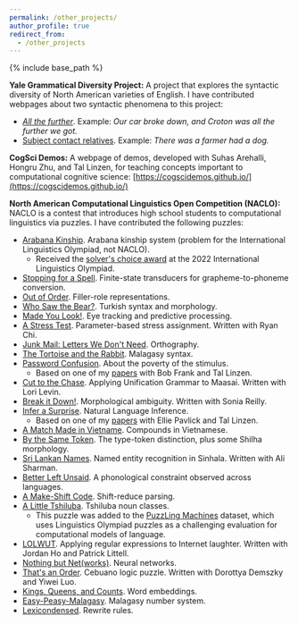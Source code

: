 ```yaml
---
permalink: /other_projects/
author_profile: true
redirect_from:
  - /other_projects
---
```


{% include base_path %}


**Yale Grammatical Diversity Project:** A project that explores the syntactic diversity of North American varieties of English. I have contributed webpages about two syntactic phenomena to this project:

* [*All the further*](https://ygdp.yale.edu/phenomena/all-the-further). Example: *Our car broke down, and Croton was all the further we got.*
* [Subject contact relatives](https://ygdp.yale.edu/phenomena/subject-contact-relatives). Example: *There was a farmer had a dog.*

**CogSci Demos:** A webpage of demos, developed with Suhas Arehalli, Hongru Zhu, and Tal Linzen, for teaching concepts important to computational cognitive science: [https://cogscidemos.github.io/](https://cogscidemos.github.io/)

**North American Computational Linguistics Open Competition (NACLO):** NACLO is a contest that introduces high school students to computational linguistics via puzzles. I have contributed the following puzzles:

* [Arabana Kinship](https://ioling.org/booklets/iol-2022-indiv-prob.us.pdf). Arabana kinship system (problem for the International Linguistics Olympiad, not NACLO).
	* Received the [solver's choice award](https://ioling.org/problems/solvers_choice) at the 2022 International Linguistics Olympiad.
* [Stopping for a Spell](https://www.nacloweb.org/resources/problems/2022/N2022-L.pdf). Finite-state transducers for grapheme-to-phoneme conversion.
* [Out of Order](https://www.nacloweb.org/resources/problems/2022/N2022-G.pdf). Filler-role representations.
* [Who Saw the Bear?](https://www.nacloweb.org/resources/problems/2022/N2022-B.pdf). Turkish syntax and morphology.
* [Made You Look!](https://www.nacloweb.org/resources/problems/2021/N2021-D.pdf). Eye tracking and predictive processing.
* [A Stress Test](https://www.nacloweb.org/resources/problems/2021/N2021-Q.pdf). Parameter-based stress assignment. Written with Ryan Chi.
* [Junk Mail: Letters We Don't Need](https://www.nacloweb.org/resources/problems/2021/N2021-B.pdf). Orthography.
* [The Tortoise and the Rabbit](https://www.nacloweb.org/resources/problems/2021/N2021-A.pdf). Malagasy syntax.
* [Password Confusion](https://www.nacloweb.org/resources/problems/2020/N2020-G.pdf). About the poverty of the stimulus.
	* Based on one of my [papers](https://www.mitpressjournals.org/doi/full/10.1162/tacl_a_00304) with Bob Frank and Tal Linzen.
* [Cut to the Chase](https://www.nacloweb.org/resources/problems/2020/N2020-Q.pdf). Applying Unification Grammar to Maasai. Written with Lori Levin.
* [Break it Down!](https://www.nacloweb.org/resources/problems/2019/N2019-G.pdf). Morphological ambiguity. Written with Sonia Reilly.
* [Infer a Surprise](https://www.nacloweb.org/resources/problems/2019/N2019-O.pdf). Natural Language Inference.
	* Based on one of my [papers](https://arxiv.org/pdf/1902.01007) with Ellie Pavlick and Tal Linzen.
* [A Match Made in Vietname](https://www.nacloweb.org/resources/problems/2018/N2018-F.pdf). Compounds in Vietnamese.
* [By the Same Token](https://www.nacloweb.org/resources/problems/2018/N2018-G.pdf). The type-token distinction, plus some Shilha morphology.
* [Sri Lankan Names](https://www.nacloweb.org/resources/problems/2018/N2018-K.pdf). Named entity recognition in Sinhala. Written with Ali Sharman.
* [Better Left Unsaid](https://www.nacloweb.org/resources/problems/2018/N2018-Q.pdf). A phonological constraint observed across languages.
* [A Make-Shift Code](https://www.nacloweb.org/resources/problems/2018/N2018-R.pdf). Shift-reduce parsing.
* [A Little Tshiluba](https://www.nacloweb.org/resources/problems/2017/N2017-A.pdf). Tshiluba noun classes. 
	* This puzzle was added to the [PuzzLing Machines](https://arxiv.org/abs/2004.13161) dataset, which uses Linguistics Olympiad puzzles as a challenging evaluation for computational models of language.
* [LOLWUT](https://www.nacloweb.org/resources/problems/2017/N2017-C.pdf). Applying regular expressions to Internet laughter. Written with Jordan Ho and Patrick Littell.
* [Nothing but Net(works)](https://www.nacloweb.org/resources/problems/2017/N2017-H.pdf). Neural networks.
* [That's an Order](https://www.nacloweb.org/resources/problems/2016/N2016-D.pdf). Cebuano logic puzzle. Written with Dorottya Demszky and Yiwei Luo.
* [Kings, Queens, and Counts](https://www.nacloweb.org/resources/problems/2016/N2016-K.pdf). Word embeddings.
* [Easy-Peasy-Malagasy](https://www.nacloweb.org/resources/problems/2015/N2015-L.pdf). Malagasy number system.
* [Lexicondensed](https://www.nacloweb.org/resources/problems/2014/N2014-J.pdf). Rewrite rules.

